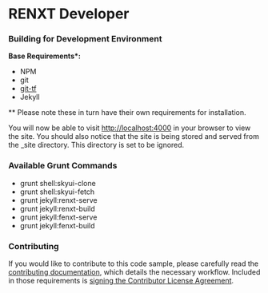 RENXT Developer
=============================


### Building for Development Environment

<strong>Base Requirements*:</strong>

- NPM
- git
- <a href="http://gittf.codeplex.com">git-tf</a>
- Jekyll
 
** Please note these in turn have their own requirements for installation.

You will now be able to visit <a href="http://localhost:4000">http://localhost:4000</a> in your browser to view the site.  You should also notice that the site is being stored and served from the _site directory.  This directory is set to be ignored.

### Available Grunt Commands

- grunt shell:skyui-clone
- grunt shell:skyui-fetch
- grunt jekyll:renxt-serve
- grunt jekyll:renxt-build
- grunt jekyll:fenxt-serve
- grunt jekyll:fenxt-build

### Contributing 

If you would like to contribute to this code sample, please carefully read the [contributing documentation](https://github.com/blackbaud-community/Blackbaud-CRM/blob/master/CONTRIBUTING.md), which details the necessary workflow.  Included in those requirements is [signing the Contributor License Agreement](http://developer.blackbaud.com/cla).